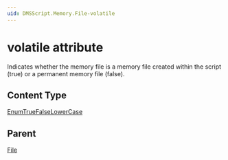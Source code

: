 ```yaml
---
uid: DMSScript.Memory.File-volatile
---
```


# volatile attribute

Indicates whether the memory file is a memory file created within the script (true) or a permanent memory file (false).

## Content Type

[EnumTrueFalseLowerCase](xref:Automation-EnumTrueFalseLowerCase)

## Parent

[File](xref:DMSScript.Memory.File)
